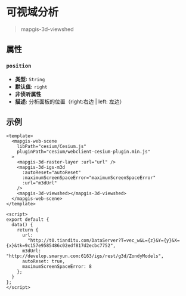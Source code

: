 # 可视域分析

> mapgis-3d-viewshed

## 属性

[comment]: <> (### `index`)

[comment]: <> (- **类型:** `Number`)

[comment]: <> (- **默认值:** `0`)

[comment]: <> (- **非侦听属性**)

[comment]: <> (- **描述:** 图层的索引值，表示第几个图层)

### `position`

- **类型:** `String`
- **默认值:** `right`
- **非侦听属性**
- **描述:** 分析面板的位置（right:右边 | left: 左边）

## 示例

```vue
<template>
  <mapgis-web-scene
    libPath="cesium/Cesium.js"
    pluginPath="cesium/webclient-cesium-plugin.min.js"
  >
    <mapgis-3d-raster-layer :url="url" />
    <mapgis-3d-igs-m3d
      :autoReset="autoReset"
      :maximumScreenSpaceError="maximumScreenSpaceError"
      :url="m3dUrl"
    />
    <mapgis-3d-viewshed></mapgis-3d-viewshed>
  </mapgis-web-scene>
</template>

<script>
export default {
  data() {
    return {
      url:
        "http://t0.tianditu.com/DataServer?T=vec_w&L={z}&Y={y}&X={x}&tk=9c157e9585486c02edf817d2ecbc7752",
      m3dUrl: "http://develop.smaryun.com:6163/igs/rest/g3d/ZondyModels",
      autoReset: true,
      maximumScreenSpaceError: 8
    };
  }
};
</script>
```
